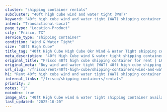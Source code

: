 ```yaml
---
cluster: "shipping container rentals"
subcluster: "40ft high cube wind and water tight (WWT)"
keyword: "40ft high cube wind and water tight (WWT) shipping container for rent Frisco, TX"
intent: "Transactional-Local"
page_type: "Location-Product"
city: "Frisco, TX"
service_type: "shipping container"
condition: "Wind & Water Tight"
size: "40ft High Cube"
title_tag: "40ft High Cube High Cube Qkr Wind & Water Tight shipping container Sales in Frisco | LC Container"
meta_description: "40ft High Cube wind & water tight shipping container sales in Frisco. High cube containers with extra height. Fast delivery, competitive pricing. Serving shipping containers area. Quote ID: D9F. Call (214) 524-4168 for your free quote today."
original_title: "Frisco 40ft high cube shipping container for rent | LC"
original_meta: "Buy wind and water tight (WWT) 40ft high cube shipping container rent with local delivery in Frisco, TX. LC Container — local Since 2003. Request a fast quote today."
url_slug: "/frisco/rent/40ft-high-cube/shipping-containers/wind-and-water-tight-wwt"
h1: "Rent 40ft high cube wind and water tight (WWT) shipping container in Frisco"
internal_links: "/frisco/shipping-containers/rentals"
priority: 3
notes: "1"
noindex: true
image_alt: "40ft High Cube wind & water tight shipping container available for delivery in Frisco"
last_updated: "2025-10-20"
---
```


<!-- TODO: Add unique city/inventory copy, images, and internal links here. -->
